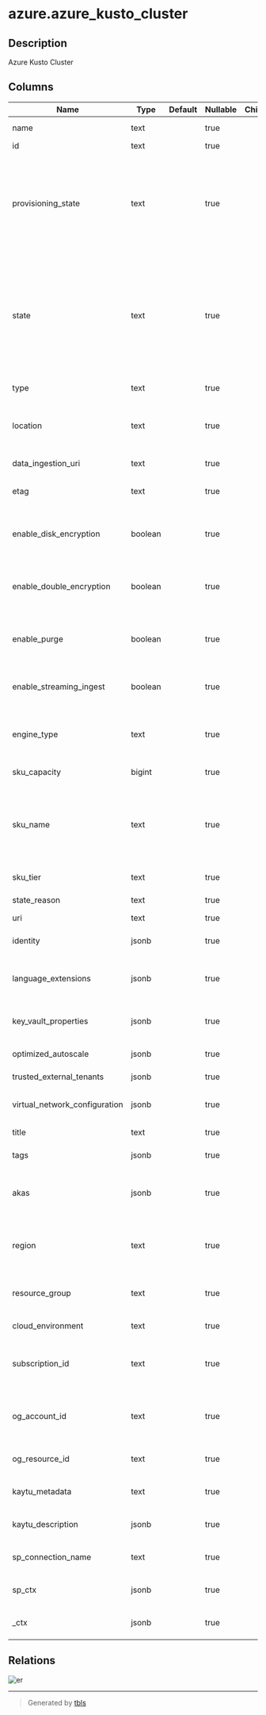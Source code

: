 # azure.azure_kusto_cluster

## Description

Azure Kusto Cluster

## Columns

| Name | Type | Default | Nullable | Children | Parents | Comment |
| ---- | ---- | ------- | -------- | -------- | ------- | ------- |
| name | text |  | true |  |  | The name of the resource. |
| id | text |  | true |  |  | The resource Id. |
| provisioning_state | text |  | true |  |  | The provisioned state of the resource. Possible values include: 'Running', 'Creating', 'Deleting', 'Succeeded', 'Failed'. |
| state | text |  | true |  |  | The state of the resource. Possible values include: 'Creating', 'Deleted', 'Deleting', 'Running', 'Starting', 'Stopped', 'Stopping', 'Unavailable'. |
| type | text |  | true |  |  | Type of the resource. |
| location | text |  | true |  |  | Specifies the name of the region, the resource is created at. |
| data_ingestion_uri | text |  | true |  |  | The cluster data ingestion URI. |
| etag | text |  | true |  |  | An ETag of the resource created. |
| enable_disk_encryption | boolean |  | true |  |  | A boolean value that indicates if the cluster's disks are encrypted. |
| enable_double_encryption | boolean |  | true |  |  | A boolean value that indicates if double encryption is enabled. |
| enable_purge | boolean |  | true |  |  | A boolean value that indicates if the purge operations are enabled. |
| enable_streaming_ingest | boolean |  | true |  |  | A boolean value that indicates if the streaming ingest is enabled. |
| engine_type | text |  | true |  |  | The engine type. Possible values include: 'EngineTypeV2', 'EngineTypeV3'. |
| sku_capacity | bigint |  | true |  |  | SKU capacity of the resource. |
| sku_name | text |  | true |  |  | SKU name of the resource. Possible values include: 'KC8', 'KC16', 'KS8', 'KS16', 'D13V2', 'D14V2', 'L8', 'L16'. |
| sku_tier | text |  | true |  |  | SKU tier of the resource. |
| state_reason | text |  | true |  |  | SKU tier of the resource. |
| uri | text |  | true |  |  | The cluster URI. |
| identity | jsonb |  | true |  |  | The identity of the cluster, if configured. |
| language_extensions | jsonb |  | true |  |  | List of the cluster's language extensions. |
| key_vault_properties | jsonb |  | true |  |  | KeyVault properties for the cluster encryption. |
| optimized_autoscale | jsonb |  | true |  |  | Optimized auto scale definition. |
| trusted_external_tenants | jsonb |  | true |  |  | The cluster's external tenants. |
| virtual_network_configuration | jsonb |  | true |  |  | Virtual network definition of the resource. |
| title | text |  | true |  |  | Title of the resource. |
| tags | jsonb |  | true |  |  | A map of tags for the resource. |
| akas | jsonb |  | true |  |  | Array of globally unique identifier strings (also known as) for the resource. |
| region | text |  | true |  |  | The Azure region/location in which the resource is located. |
| resource_group | text |  | true |  |  | The resource group which holds this resource. |
| cloud_environment | text |  | true |  |  | The Azure Cloud Environment. |
| subscription_id | text |  | true |  |  | The Azure Subscription ID in which the resource is located. |
| og_account_id | text |  | true |  |  | The Platform Account ID in which the resource is located. |
| og_resource_id | text |  | true |  |  | The unique ID of the resource in opengovernance. |
| kaytu_metadata | text |  | true |  |  | Platform Metadata of the Azure resource. |
| kaytu_description | jsonb |  | true |  |  | The full model description of the resource |
| sp_connection_name | text |  | true |  |  | Steampipe connection name. |
| sp_ctx | jsonb |  | true |  |  | Steampipe context in JSON form. |
| _ctx | jsonb |  | true |  |  | Steampipe context in JSON form. |

## Relations

![er](azure.azure_kusto_cluster.svg)

---

> Generated by [tbls](https://github.com/k1LoW/tbls)
